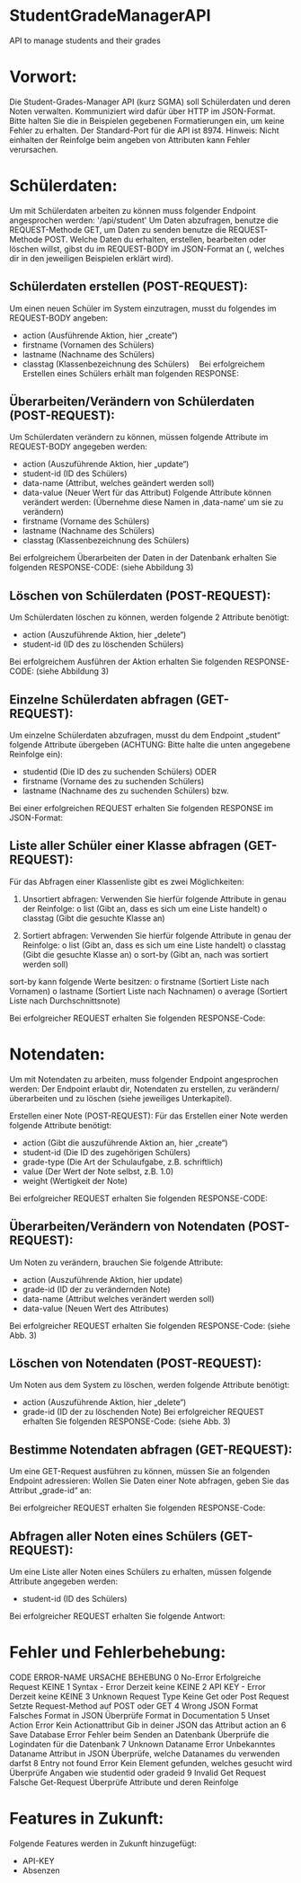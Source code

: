 # StudentGradeManagerAPI
API to manage students and their grades

# Vorwort:
Die Student-Grades-Manager API (kurz SGMA) soll Schülerdaten und deren Noten verwalten. Kommuniziert wird dafür über HTTP im JSON-Format. Bitte halten Sie die in Beispielen gegebenen Formatierungen ein, um keine Fehler zu erhalten.
Der Standard-Port für die API ist 8974.
Hinweis: Nicht einhalten der Reinfolge beim angeben von Attributen kann Fehler verursachen.

# Schülerdaten:
Um mit Schülerdaten arbeiten zu können muss folgender Endpoint angesprochen werden:
'/api/student'
Um Daten abzufragen, benutze die REQUEST-Methode GET, um Daten zu senden benutze die REQUEST-Methode POST. Welche Daten du erhalten, erstellen, bearbeiten oder löschen willst, gibst du im REQUEST-BODY im JSON-Format an (, welches dir in den jeweiligen Beispielen erklärt wird).

## Schülerdaten erstellen (POST-REQUEST):
Um einen neuen Schüler im System einzutragen, musst du folgendes im REQUEST-BODY angeben:
-	action 	(Ausführende Aktion, hier „create“)
-	firstname	(Vornamen des Schülers)
-	lastname	(Nachname des Schülers)
-	classtag	(Klassenbezeichnung des Schülers) 
Bei erfolgreichem Erstellen eines Schülers erhält man folgenden RESPONSE:


## Überarbeiten/Verändern von Schülerdaten (POST-REQUEST):
Um Schülerdaten verändern zu können, müssen folgende Attribute im REQUEST-BODY angegeben werden:
-	action	(Auszuführende Aktion, hier „update“)
-	student-id	(ID des Schülers)
-	data-name	(Attribut, welches geändert werden soll)
-	data-value	(Neuer Wert für das Attribut)
Folgende Attribute können verändert werden: (Übernehme diese Namen in ‚data-name‘ um sie zu verändern)
-	firstname	(Vorname des Schülers)
-	lastname	(Nachname des Schülers)
-	classtag	(Klassenbezeichnung des Schülers)

Bei erfolgreichem Überarbeiten der Daten in der Datenbank erhalten Sie folgenden RESPONSE-CODE: (siehe Abbildung 3)


## Löschen von Schülerdaten (POST-REQUEST):
Um Schülerdaten löschen zu können, werden folgende 2 Attribute benötigt:
-	action	(Auszuführende Aktion, hier „delete“)
-	student-id	(ID des zu löschenden Schülers)

Bei erfolgreichem Ausführen der Aktion erhalten Sie folgenden RESPONSE-CODE:
(siehe Abbildung 3)


## Einzelne Schülerdaten abfragen (GET-REQUEST):
Um einzelne Schülerdaten abzufragen, musst du dem Endpoint „student“ folgende Attribute übergeben (ACHTUNG: Bitte halte die unten angegebene Reinfolge ein):
-	studentid	(Die ID des zu suchenden Schülers)
ODER
-	firstname	(Vorname des zu suchenden Schülers)
-	lastname	(Nachname des zu suchenden Schülers)
bzw.

Bei einer erfolgreichen REQUEST erhalten Sie folgenden RESPONSE im JSON-Format:

## Liste aller Schüler einer Klasse abfragen (GET-REQUEST):
Für das Abfragen einer Klassenliste gibt es zwei Möglichkeiten:

1.	Unsortiert abfragen:
Verwenden Sie hierfür folgende Attribute in genau der Reinfolge:
o	list		(Gibt an, dass es sich um eine Liste handelt)
o	classtag	(Gibt die gesuchte Klasse an)

2.	Sortiert abfragen:
Verwenden Sie hierfür folgende Attribute in genau der Reinfolge:
o	list		(Gibt an, dass es sich um eine Liste handelt)
o	classtag	(Gibt die gesuchte Klasse an)
o	sort-by	(Gibt an, nach was sortiert werden soll)

sort-by kann folgende Werte besitzen:
o	firstname	(Sortiert Liste nach Vornamen)
o	lastname	(Sortiert Liste nach Nachnamen)
o	average	(Sortiert Liste nach Durchschnittsnote)

Bei erfolgreicher REQUEST erhalten Sie folgenden RESPONSE-Code:
 
# Notendaten:
Um mit Notendaten zu arbeiten, muss folgender Endpoint angesprochen werden:
Der Endpoint erlaubt dir, Notendaten zu erstellen, zu verändern/überarbeiten und zu löschen (siehe jeweiliges Unterkapitel).

Erstellen einer Note (POST-REQUEST):
Für das Erstellen einer Note werden folgende Attribute benötigt:
-	action	(Gibt die auszuführende Aktion an, hier „create“)
-	student-id	(Die ID des zugehörigen Schülers)
-	grade-type	(Die Art der Schulaufgabe, z.B. schriftlich)
-	value		(Der Wert der Note selbst, z.B. 1.0)
-	weight	(Wertigkeit der Note)

Bei erfolgreicher REQUEST erhalten Sie folgenden RESPONSE-CODE:

## Überarbeiten/Verändern von Notendaten (POST-REQUEST):
Um Noten zu verändern, brauchen Sie folgende Attribute:
-	action	(Auszuführende Aktion, hier update)
-	grade-id	(ID der zu verändernden Note)
-	data-name	(Attribut welches verändert werden soll)
-	data-value	(Neuen Wert des Attributes)

Bei erfolgreicher REQUEST erhalten Sie folgenden RESPONSE-Code: (siehe Abb. 3)


## Löschen von Notendaten (POST-REQUEST):
Um Noten aus dem System zu löschen, werden folgende Attribute benötigt:
-	action	(Auszuführende Aktion, hier „delete“)
-	grade-id	(ID der zu löschenden Note)
Bei erfolgreicher REQUEST erhalten Sie folgenden RESPONSE-Code: (siehe Abb. 3)


## Bestimme Notendaten abfragen (GET-REQUEST):
Um eine GET-Request ausführen zu können, müssen Sie an folgenden Endpoint adressieren: 
Wollen Sie Daten einer Note abfragen, geben Sie das Attribut „grade-id“ an:

Bei erfolgreicher REQUEST erhalten Sie folgenden RESPONSE-Code:
 
## Abfragen aller Noten eines Schülers (GET-REQUEST):
Um eine Liste aller Noten eines Schülers zu erhalten, müssen folgende Attribute angegeben werden:
-	student-id		(ID des Schülers)

Bei erfolgreicher REQUEST erhalten Sie folgende Antwort:
 
# Fehler und Fehlerbehebung:

CODE	ERROR-NAME	URSACHE	BEHEBUNG
0	No-Error	Erfolgreiche Request	KEINE
1	Syntax - Error	Derzeit keine	KEINE
2	API KEY - Error	Derzeit keine	KEINE
3	Unknown Request Type	Keine Get oder Post Request	Setzte Request-Method auf POST oder GET
4	Wrong JSON Format	Falsches Format in JSON	Überprüfe Format in Documentation
5	Unset Action Error	Kein Actionattribut	Gib in deiner JSON das Attribut action an
6	Save Database Error	Fehler beim Senden an Datenbank	Überprüfe die Logindaten für die Datenbank
7	Unknown Dataname Error	Unbekanntes Dataname Attribut in JSON	Überprüfe, welche Datanames du verwenden darfst
8	Entry not found Error	Kein Element gefunden, welches gesucht wird	Überprüfe Angaben wie studentid oder gradeid
9	Invalid Get Request	Falsche Get-Request	Überprüfe Attribute und deren Reinfolge
			
			

# Features in Zukunft:
Folgende Features werden in Zukunft hinzugefügt:

-	API-KEY
-	Absenzen

